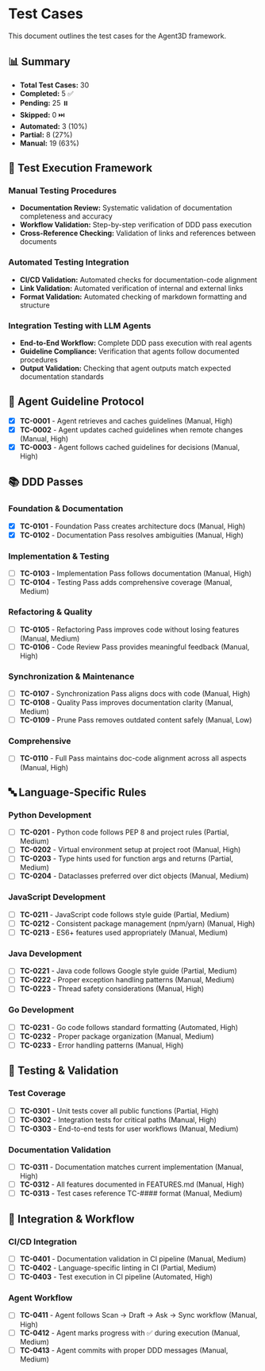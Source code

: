 # Test Cases

This document outlines the test cases for the Agent3D framework.

## 📊 Summary
- **Total Test Cases:** 30
- **Completed:** 5 ✅
- **Pending:** 25 ⏸️
- **Skipped:** 0 ⏭️
- **Automated:** 3 (10%)
- **Partial:** 8 (27%)
- **Manual:** 19 (63%)

## 🔧 Test Execution Framework

### Manual Testing Procedures
- **Documentation Review:** Systematic validation of documentation completeness and accuracy
- **Workflow Validation:** Step-by-step verification of DDD pass execution
- **Cross-Reference Checking:** Validation of links and references between documents

### Automated Testing Integration
- **CI/CD Validation:** Automated checks for documentation-code alignment
- **Link Validation:** Automated verification of internal and external links
- **Format Validation:** Automated checking of markdown formatting and structure

### Integration Testing with LLM Agents
- **End-to-End Workflow:** Complete DDD pass execution with real agents
- **Guideline Compliance:** Verification that agents follow documented procedures
- **Output Validation:** Checking that agent outputs match expected documentation standards

## 🤖 Agent Guideline Protocol
- [x] **TC-0001** - Agent retrieves and caches guidelines (Manual, High)
- [x] **TC-0002** - Agent updates cached guidelines when remote changes (Manual, High)
- [x] **TC-0003** - Agent follows cached guidelines for decisions (Manual, High)

## 📚 DDD Passes

### Foundation & Documentation
- [x] **TC-0101** - Foundation Pass creates architecture docs (Manual, High)
- [x] **TC-0102** - Documentation Pass resolves ambiguities (Manual, High)

### Implementation & Testing
- [ ] **TC-0103** - Implementation Pass follows documentation (Manual, High)
- [ ] **TC-0104** - Testing Pass adds comprehensive coverage (Manual, Medium)

### Refactoring & Quality
- [ ] **TC-0105** - Refactoring Pass improves code without losing features (Manual, Medium)
- [ ] **TC-0106** - Code Review Pass provides meaningful feedback (Manual, High)

### Synchronization & Maintenance
- [ ] **TC-0107** - Synchronization Pass aligns docs with code (Manual, High)
- [ ] **TC-0108** - Quality Pass improves documentation clarity (Manual, Medium)
- [ ] **TC-0109** - Prune Pass removes outdated content safely (Manual, Low)

### Comprehensive
- [ ] **TC-0110** - Full Pass maintains doc-code alignment across all aspects (Manual, High)

## 🔤 Language-Specific Rules

### Python Development
- [ ] **TC-0201** - Python code follows PEP 8 and project rules (Partial, Medium)
- [ ] **TC-0202** - Virtual environment setup at project root (Manual, High)
- [ ] **TC-0203** - Type hints used for function args and returns (Partial, Medium)
- [ ] **TC-0204** - Dataclasses preferred over dict objects (Manual, Medium)

### JavaScript Development
- [ ] **TC-0211** - JavaScript code follows style guide (Partial, Medium)
- [ ] **TC-0212** - Consistent package management (npm/yarn) (Manual, High)
- [ ] **TC-0213** - ES6+ features used appropriately (Manual, Medium)

### Java Development
- [ ] **TC-0221** - Java code follows Google style guide (Partial, Medium)
- [ ] **TC-0222** - Proper exception handling patterns (Manual, Medium)
- [ ] **TC-0223** - Thread safety considerations (Manual, High)

### Go Development
- [ ] **TC-0231** - Go code follows standard formatting (Automated, High)
- [ ] **TC-0232** - Proper package organization (Manual, Medium)
- [ ] **TC-0233** - Error handling patterns (Manual, High)

## 🧪 Testing & Validation

### Test Coverage
- [ ] **TC-0301** - Unit tests cover all public functions (Partial, High)
- [ ] **TC-0302** - Integration tests for critical paths (Manual, High)
- [ ] **TC-0303** - End-to-end tests for user workflows (Manual, Medium)

### Documentation Validation
- [ ] **TC-0311** - Documentation matches current implementation (Manual, High)
- [ ] **TC-0312** - All features documented in FEATURES.md (Manual, High)
- [ ] **TC-0313** - Test cases reference TC-#### format (Manual, Medium)

## 🔄 Integration & Workflow

### CI/CD Integration
- [ ] **TC-0401** - Documentation validation in CI pipeline (Manual, Medium)
- [ ] **TC-0402** - Language-specific linting in CI (Partial, Medium)
- [ ] **TC-0403** - Test execution in CI pipeline (Automated, High)

### Agent Workflow
- [ ] **TC-0411** - Agent follows Scan → Draft → Ask → Sync workflow (Manual, High)
- [ ] **TC-0412** - Agent marks progress with ✅ during execution (Manual, Medium)
- [ ] **TC-0413** - Agent commits with proper DDD messages (Manual, Medium)
